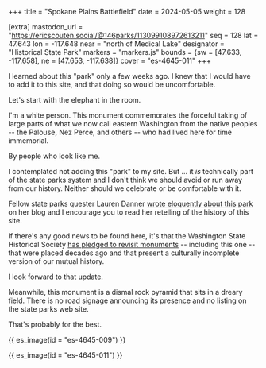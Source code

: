+++
title = "Spokane Plains Battlefield"
date = 2024-05-05
weight = 128

[extra]
mastodon_url = "https://ericscouten.social/@146parks/113099108972613211"
seq = 128
lat = 47.643
lon = -117.648
near = "north of Medical Lake"
designator = "Historical State Park"
markers = "markers.js"
bounds = {sw = [47.633, -117.658], ne = [47.653, -117.638]}
cover = "es-4645-011"
+++

I learned about this "park" only a few weeks ago. I knew that I would have to add it to this site, and that doing so would be uncomfortable.

<!-- more -->

Let's start with the elephant in the room.

I'm a white person. This monument commemorates the forceful taking of large parts of what we now call eastern Washington from the native peoples -- the Palouse, Nez Perce, and others -- who had lived here for time immemorial.

By people who look like me.

I contemplated not adding this "park" to my site. But ... it _is_ technically part of the state parks system and I don't think we should avoid or run away from our history. Neither should we celebrate or be comfortable with it.

Fellow state parks quester Lauren Danner [wrote eloquently about this park](https://laurendanner.com/spokane-plains-battlefield-state-park/) on her blog and I encourage you to read her retelling of the history of this site.

If there's any good news to be found here, it's that the Washington State Historical Society [has pledged to revisit monuments](https://www.washingtonhistory.org/across-washington/monuments-project/) -- including this one -- that were placed decades ago and that present a culturally incomplete version of our mutual history.

I look forward to that update.

Meanwhile, this monument is a dismal rock pyramid that sits in a dreary field. There is no road signage announcing its presence and no listing on the state parks web site.

That's probably for the best.

{{ es_image(id = "es-4645-009") }}

{{ es_image(id = "es-4645-011") }}
